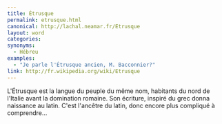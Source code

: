 ```yaml
---
title: Étrusque
permalink: etrusque.html
canonical: http://lachal.neamar.fr/Etrusque
layout: word
categories:
synonyms:
  - Hébreu
examples:
  - "Je parle l'Étrusque ancien, M. Bacconnier?"
link: http://fr.wikipedia.org/wiki/Etrusque
---
```


L'Étrusque est la langue du peuple du même nom, habitants du nord de l'Italie avant la domination romaine. Son écriture, inspiré du grec donna naissance au latin.
C'est l'ancêtre du latin, donc encore plus compliqué à comprendre…

